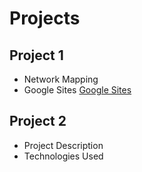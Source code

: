 # Projects

## Project 1
- Network Mapping
- Google Sites [Google Sites](https://sites.google.com/view/angely-suarez-dejesus/projects/introduction-attw-sigdoc)

## Project 2
- Project Description
- Technologies Used
